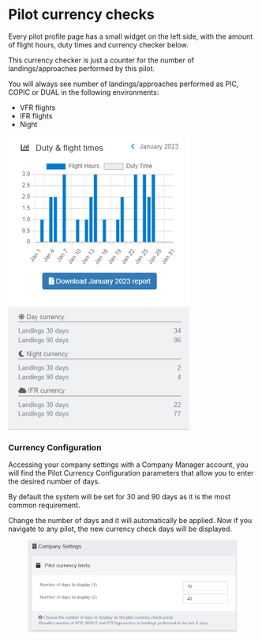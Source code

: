 # Pilot currency checks

Every pilot profile page has a small widget on the left side, with the amount of flight hours, duty times and currency checker below.

This currency checker is just a counter for the number of landings/approaches performed by this pilot.

You will always see number of landings/approaches performed as PIC, COPIC or DUAL in the following environments:

* VFR flights
* IFR flights
* Night

<img src="../.gitbook/assets/image (8).png" alt="" data-size="original">



### Currency Configuration

Accessing your company settings with a Company Manager account, you will find the Pilot Currency Configuration parameters that allow you to enter the desired number of days.

By default the system will be set for 30 and 90 days as it is the most common requirement.

Change the number of days and it will automatically be applied. Now if you navigate to any pilot, the new currency check days will be displayed.

<figure><img src="../.gitbook/assets/image (9).png" alt=""><figcaption></figcaption></figure>

